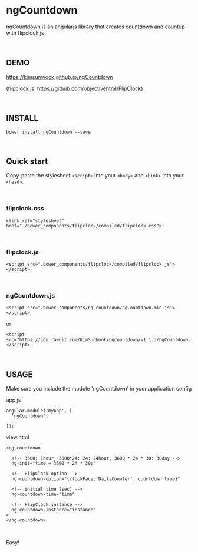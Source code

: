 ngCountdown
=======

ngCountdown is an angularjs library that creates countdown and countup with flipclock.js

<br/>

DEMO
-------
https://kimsunwook.github.io/ngCountdown

(flipclock.js: https://github.com/objectivehtml/FlipClock)

<br/>

INSTALL
-------

```
bower install ngCountdown --save
```

<br/>

Quick start
-------

Copy-paste the stylesheet ```<script>``` into your ```<body>``` and ```<link>``` into your ```<head>```.

<br/>

### flipclock.css

```
<link rel="stylesheet" href="./bower_components/flipclock/compiled/flipclock.css">
```

<br/>

### flipclock.js

```
<script src=".bower_components/flipclock/compiled/flipclock.js"></script>
```

<br/>

### ngCountdown.js

```
<script src=".bower_components/ng-countdown/ngCountdown.min.js"></script>
```
or
```
<script src="https://cdn.rawgit.com/KimSunWook/ngCountdown/v1.1.3/ngCountdown.js"></script>
```

<br/>

USAGE
-----

Make sure you include the module 'ngCountdown' in your application config

app.js

```
angular.module('myApp', [
  'ngCountdown',
  ...
]);
```

view.html

```
<ng-countdown

  <!-- 3600: 1hour, 3600*24: 24: 24hour, 3600 * 24 * 30: 30day -->
  ng-init="time = 3600 * 24 * 30;"

  <!-- FlipClock option -->
  ng-countdown-option="{clockFace:'DailyCounter', countdown:true}"

  <!-- initial time (sec) -->
  ng-countdown-time="time"

  <!-- FlipClock instance -->
  ng-countdown-instance="instance"
>
</ng-countdown>

```

<br/>

Easy!
